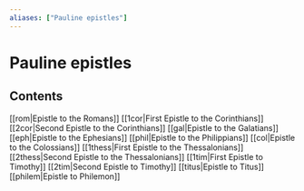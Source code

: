```yaml
---
aliases: ["Pauline epistles"]
---
```

# Pauline epistles
## Contents
[[rom|Epistle to the Romans]]
[[1cor|First Epistle to the Corinthians]]
[[2cor|Second Epistle to the Corinthians]]
[[gal|Epistle to the Galatians]]
[[eph|Epistle to the Ephesians]]
[[phil|Epistle to the Philippians]]
[[col|Epistle to the Colossians]]
[[1thess|First Epistle to the Thessalonians]]
[[2thess|Second Epistle to the Thessalonians]]
[[1tim|First Epistle to Timothy]]
[[2tim|Second Epistle to Timothy]]
[[titus|Epistle to Titus]]
[[philem|Epistle to Philemon]]
